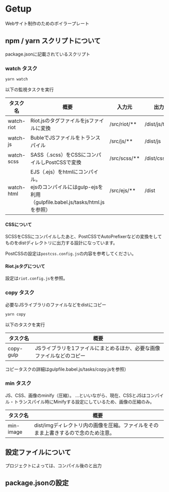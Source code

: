 # Getup

Webサイト制作のためのボイラープレート

## npm / yarn スクリプトについて

package.jsonに記載されているスクリプト

### watch タスク

```bash
yarn watch
```
以下の監視タスクを実行

タスク名 | 概要 | 入力元 | 出力先
---|---|---|---
watch-riot | Riot.jsのタグファイルをjsファイルに変換 | /src/riot/** | /dist/js/tags.js
watch-js | BubleでJSファイルをトランスパイル | /src/js/** | /dist/js
watch-scss | SASS（.scss）をCSSにコンパイルしPostCSSで変換 | /src/scss/** | /dist/css
watch-html | EJS（.ejs）をhtmlにコンパイル。<br>ejsのコンパイルにはgulp-ejsを利用（gulpfile.babel.js/tasks/html.jsを参照） | /src/ejs/** | /dist

#### CSSについて

SCSSをCSSにコンパイルしたあと、PostCSSでAutoPrefixerなどの変換をしてものをdistディレクトリに出力する設計になっています。

PostCSSの設定は`postcss.config.js`の内容を参考してください。

#### Riot.jsタグについて

設定は`riot.config.js`を参照。

### copy タスク

必要なJSライブラリのファイルなどをdistにコピー

```bash
yarn copy
```

以下のタスクを実行

タスク名 | 概要
---|---
copy-gulp | JSライブラリを1ファイルにまとめるほか、必要な画像ファイルなどのコピー

コピータスクの詳細はgulpfile.babel.js/tasks/copy.jsを参照）

### min タスク

JS、CSS、画像のminify（圧縮）。
…といいながら、現在、CSSとJSはコンパイル・トランスパイル時にMinifyする設定にしているため、画像の圧縮のみ。

タスク名 | 概要
---|---
min-image | dist/imgディレクトリ内の画像を圧縮。ファイルをそのまま上書きするので念のため注意。

## 設定ファイルについて

プロジェクトによっては、コンパイル後のと出力

## package.jsonの設定
